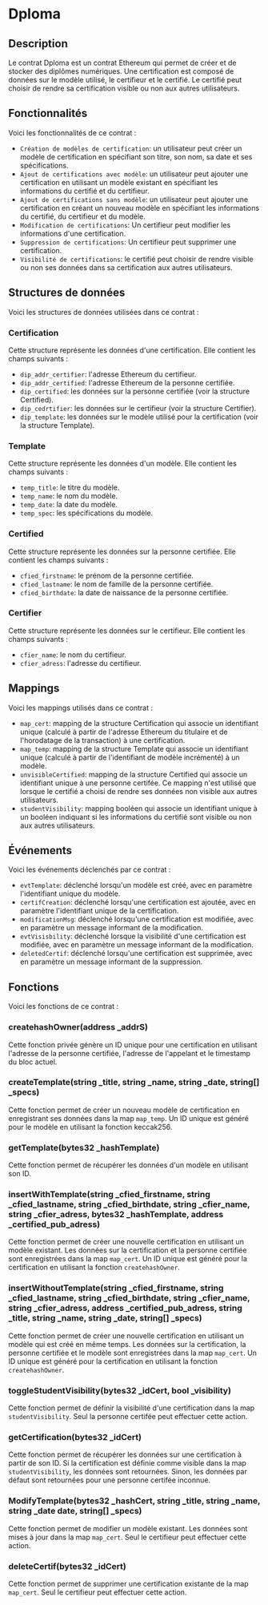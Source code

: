 # Dploma

## Description

Le contrat Dploma est un contrat Ethereum qui permet de créer et de stocker des diplômes numériques. Une certification est composé de données sur le modèle utilisé, le certifieur et le certifié. Le certifié peut choisir de rendre sa certification visible ou non aux autres utilisateurs.

## Fonctionnalités

Voici les fonctionnalités de ce contrat :

- `Création de modèles de certification`: un utilisateur peut créer un modèle de certification en spécifiant son titre, son nom, sa date et ses spécifications.
- `Ajout de certifications avec modèle`: un utilisateur peut ajouter une certification en utilisant un modèle existant en spécifiant les informations du certifié et du certifieur.
- `Ajout de certifications sans modèle`: un utilisateur peut ajouter une certification en créant un nouveau modèle en spécifiant les informations du certifié, du certifieur et du modèle.
- `Modification de certifications`: Un certifieur peut modifier les informations d'une certification.
- `Suppression de certifications`: Un certifieur peut supprimer une certification. 
- `Visibilité de certifications`: le certifié peut choisir de rendre visible ou non ses données dans sa certification aux autres utilisateurs.

## Structures de données

Voici les structures de données utilisées dans ce contrat :

### Certification

Cette structure représente les données d'une certification. Elle contient les champs suivants :

- `dip_addr_certifier`: l'adresse Ethereum du certifieur.
- `dip_addr_certified`: l'adresse Ethereum de la personne certifiée.
- `dip_certified`: les données sur la personne certifiée (voir la structure Certified).
- `dip_cedrtifier`: les données sur le certifieur (voir la structure Certifier).
- `dip_template`: les données sur le modèle utilisé pour la certification (voir la structure Template).
  
### Template

Cette structure représente les données d'un modèle. Elle contient les champs suivants :

- `temp_title`: le titre du modèle.
- `temp_name`: le nom du modèle.
- `temp_date`: la date du modèle.
- `temp_spec`: les spécifications du modèle.

### Certified

Cette structure représente les données sur la personne certifiée. Elle contient les champs suivants :

- `cfied_firstname`: le prénom de la personne certifiée.
- `cfied_lastname`: le nom de famille de la personne certifiée.
- `cfied_birthdate`: la date de naissance de la personne certifiée.

### Certifier

Cette structure représente les données sur le certifieur. Elle contient les champs suivants :

- `cfier_name`: le nom du certifieur.
- `cfier_adress`: l'adresse du certifieur.

## Mappings

Voici les mappings utilisés dans ce contrat :

- `map_cert`: mapping de la structure Certification qui associe un identifiant unique (calculé à partir de l'adresse Ethereum du titulaire et de l'horodatage de la transaction) à une certification.
- `map_temp`: mapping de la structure Template qui associe un identifiant unique (calculé à partir de l'identifiant de modèle incrémenté) à un modèle.
- `unvisibleCertified`: mapping de la structure Certified qui associe un identifiant unique à une personne certifée. Ce mapping n'est utilisé que lorsque le certifié a choisi de rendre ses données non visible aux autres utilisateurs.
- `studentVisibility`: mapping booléen qui associe un identifiant unique à un booléen indiquant si les informations du certifié sont visible ou non aux autres utilisateurs.

## Événements

Voici les événements déclenchés par ce contrat :

- `evtTemplate`: déclenché lorsqu'un modèle est créé, avec en paramètre l'identifiant unique du modèle.
- `certifCreation`: déclenché lorsqu'une certification est ajoutée, avec en paramètre l'identifiant unique de la certification.
- `modificationMsg`: déclenché lorsqu'une certification est modifiée, avec en paramètre un message informant de la modification.
- `evtVisisbility`: déclenché lorsque la visibilité d'une certification est modifiée, avec en paramètre un message informant de la modification.
- `deletedCertif`: déclenché lorsqu'une certification est supprimée, avec en paramètre un message informant de la suppression.

## Fonctions

Voici les fonctions de ce contrat :

### createhashOwner(address _addrS)

Cette fonction privée génère un ID unique pour une certification en utilisant l'adresse de la personne certifiée, l'adresse de l'appelant et le timestamp du bloc actuel.

### createTemplate(string _title, string _name, string _date, string[] _specs)

Cette fonction permet de créer un nouveau modèle de certification en enregistrant ses données dans la map `map_temp`. Un ID unique est généré pour le modèle en utilisant la fonction keccak256.

### getTemplate(bytes32 _hashTemplate)

Cette fonction permet de récupérer les données d'un modèle en utilisant son ID.

### insertWithTemplate(string _cfied_firstname, string _cfied_lastname, string _cfied_birthdate, string _cfier_name, string _cfier_adress, bytes32 _hashTemplate, address _certified_pub_adress)

Cette fonction permet de créer une nouvelle certification en utilisant un modèle existant. Les données sur la certification et la personne certifiée sont enregistrées dans la map `map_cert`. Un ID unique est généré pour la certification en utilisant la fonction `createhashOwner`.

### insertWithoutTemplate(string _cfied_firstname, string _cfied_lastname, string _cfied_birthdate, string _cfier_name, string _cfier_adress, address _certified_pub_adress, string _title, string _name, string _date, string[] _specs)

Cette fonction permet de créer une nouvelle certification en utilisant un modèle qui est créé en même temps. Les données sur la certification, la personne certifiée et le modèle sont enregistrées dans la map `map_cert`. Un ID unique est généré pour la certification en utilisant la fonction `createhashOwner`.

### toggleStudentVisibility(bytes32 _idCert, bool _visibility)

Cette fonction permet de définir la visibilité d'une certification dans la map `studentVisibility`. Seul la personne certifée peut effectuer cette action.

### getCertification(bytes32 _idCert)

Cette fonction permet de récupérer les données sur une certification à partir de son ID. Si la certification est définie comme visible dans la map `studentVisibility`, les données sont retournées. Sinon, les données par défaut sont retournées pour une personne certifée inconnue.

### ModifyTemplate(bytes32 _hashCert, string _title, string _name, string _date date, string[] _specs)

Cette fonction permet de modifier un modèle existant. Les données sont mises à jour dans la map `map_cert`. Seul le certifieur peut effectuer cette action.

### deleteCertif(bytes32 _idCert)

Cette fonction permet de supprimer une certification existante de la map `map_cert`. Seul le certifieur peut effectuer cette action.
